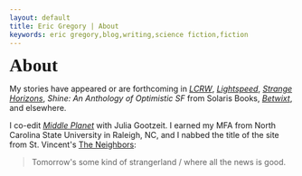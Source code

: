 ```yaml
---
layout: default
title: Eric Gregory | About
keywords: eric gregory,blog,writing,science fiction,fiction
---
```


<span style="font-family: 'Raleway'; font-size: 24pt;"><strong>About</strong></span>
  
My stories have appeared or are forthcoming in <i>[LCRW](http://smallbeerpress.com/lcrw/)</i>, <i>[Lightspeed](http://www.lightspeedmagazine.com)</i>, <i>[Strange Horizons](http://www.strangehorizons.com)</i>, <i>Shine: An Anthology of Optimistic SF</i> from Solaris Books, <i>[Betwixt](http://betwixtmagazine.com/)</i>, and elsewhere. 

I co-edit <i>[Middle Planet](http://www.middle-planet.com)</i> with Julia Gootzeit. I earned my MFA from North Carolina State University in Raleigh, NC, and I nabbed the title of the site from St. Vincent's [The Neighbors](http://www.youtube.com/watch?v=V2S2tQF6SQU):

> Tomorrow's some kind of strangerland / where all the news is good.